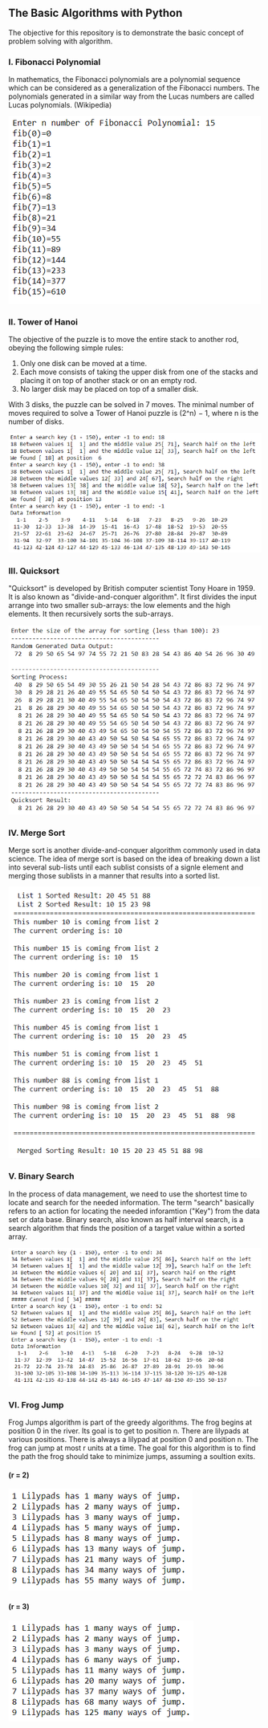 ## The Basic Algorithms with Python
The objective for this repository is to demonstrate the basic concept of problem solving with algorithm.  

### I. Fibonacci Polynomial

In mathematics, the Fibonacci polynomials are a polynomial sequence which can be considered as a generalization of the Fibonacci numbers. The polynomials generated in a similar way from the Lucas numbers are called Lucas polynomials. (Wikipedia)

<img src="./images/fibonacci_polynomial.png">

### II. Tower of Hanoi

The objective of the puzzle is to move the entire stack to another rod, obeying the following simple rules:

1. Only one disk can be moved at a time.
2. Each move consists of taking the upper disk from one of the stacks and placing it on top of another stack or on an empty rod.
3. No larger disk may be placed on top of a smaller disk.

With 3 disks, the puzzle can be solved in 7 moves. The minimal number of moves required to solve a Tower of Hanoi puzzle is (2^n) − 1, where n is the number of disks.

<img src="./images/towerofhanoi.png">

### III. Quicksort

"Quicksort" is developed by British computer scientist Tony Hoare in 1959. It is also known as "divide-and-conquer algorithm". It first divides the input arrange into two smaller sub-arrays: the low elements and the high elements. It then recursively sorts the sub-arrays.

<img src="./images/quicksort.png">

### IV. Merge Sort
Merge sort is another divide-and-conquer algorithm commonly used in data science. The idea of merge sort is based on the idea of breaking down a list into several sub-lists until each sublist consists of a signle element and merging those sublists in a manner that results into a sorted list.

<img src="./images/merge_sort.png">

### V. Binary Search
In the process of data management, we need to use the shortest time to locate and search for the needed information. The term "search" basically refers to an action for locating the needed inforamtion ("Key") from the data set or data base. Binary search, also known as half interval search, is a search algorithm that finds the position of a target value within a sorted array.

<img src="./images/binary_search.png">

### VI. Frog Jump
Frog Jumps algorithm is part of the greedy algorithms. The frog begins at position 0 in the river. Its goal is to get to position n. There are lilypads at various positions. There is always a lilypad at position 0 and position n. The frog can jump at most r units at a time. The goal for this algorithm is to find the path the frog should take to minimize jumps, assuming a soultion exits.

#### (r = 2)
<img src="./images/frog_jump_2.png">

#### (r = 3)
<img src="./images/frog_jump_3.png">
